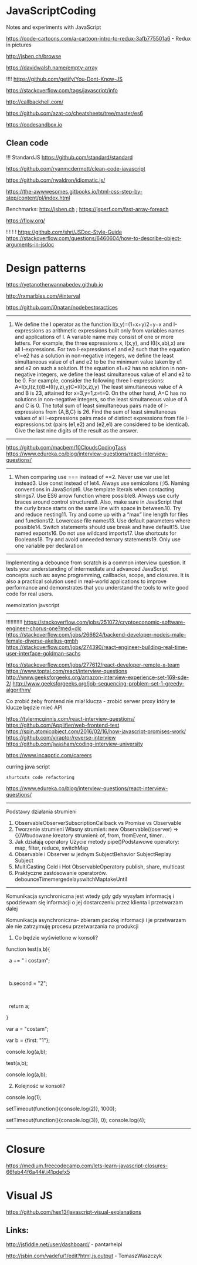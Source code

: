 # JavaScriptCoding

Notes and experiments with JavaScript

https://code-cartoons.com/a-cartoon-intro-to-redux-3afb775501a6 - Redux in pictures

http://jsben.ch/browse

https://davidwalsh.name/empty-array

!!!! https://github.com/getify/You-Dont-Know-JS

https://stackoverflow.com/tags/javascript/info

http://callbackhell.com/

https://github.com/azat-co/cheatsheets/tree/master/es6

https://codesandbox.io


## Clean code

!!! StandardJS https://github.com/standard/standard

https://github.com/ryanmcdermott/clean-code-javascript

https://github.com/rwaldron/idiomatic.js/

https://the-awwwesomes.gitbooks.io/html-css-step-by-step/content/pl/index.html

Benchmarks: http://jsben.ch ; https://jsperf.com/fast-array-foreach

https://flow.org/

! ! ! ! https://github.com/shri/JSDoc-Style-Guide https://stackoverflow.com/questions/6460604/how-to-describe-object-arguments-in-jsdoc

# Design patterns

https://yetanotherwannabedev.github.io

http://rxmarbles.com/#interval

https://github.com/i0natan/nodebestpractices

---

1. We define the I operator as the function I(x,y)=(1+x+y)2+y−x and I-expressions as arithmetic expressions built only from variables names and applications of I. A variable name may consist of one or more letters. For example, the three expressions x, I(x,y), and I(I(x,ab),x) are all I-expressions.
For two I-expressions e1 and e2 such that the equation e1=e2 has a solution in non-negative integers, we define the least simultaneous value of e1 and e2 to be the minimum value taken by e1 and e2 on such a solution. If the equation e1=e2 has no solution in non-negative integers, we define the least simultaneous value of e1 and e2 to be 0. For example, consider the following three I-expressions: A=I(x,I(z,t))B=I(I(y,z),y)C=I(I(x,z),y) The least simultaneous value of A and B is 23, attained for x=3,y=1,z=t=0. On the other hand, A=C has no solutions in non-negative integers, so the least simultaneous value of A and C is 0. The total sum of least simultaneous pairs made of I-expressions from {A,B,C} is 26.
Find the sum of least simultaneous values of all I-expressions pairs made of distinct expressions from file I-expressions.txt (pairs (e1,e2) and (e2,e1) are considered to be identical). Give the last nine digits of the result as the answer.

---

https://github.com/macbem/10CloudsCodingTask
https://www.edureka.co/blog/interview-questions/react-interview-questions/

---

1. When comparing use === instead of ==2. Never use var use let instead3. Use const instead of let4. Always use semicolons (;)5. Naming conventions in JavaScript6. Use template literals when contacting strings7. Use ES6 arrow function where possible8. Always use curly braces around control structures9. Also, make sure in JavaScript that the curly brace starts on the same line with space in between.10. Try and reduce nesting11. Try and come up with a “max” line length for files and functions12. Lowercase file names13. Use default parameters where possible14. Switch statements should use break and have default15. Use named exports16. Do not use wildcard imports17. Use shortcuts for Booleans18. Try and avoid unneeded ternary statements19. Only use one variable per declaration

---

Implementing a debounce from scratch is a common interview question. It tests your understanding of intermediate and advanced JavaScript concepts such as: async programming, callbacks, scope, and closures. It is also a practical solution used in real-world applications to improve performance and demonstrates that you understand the tools to write good code for real users.

memoization javscript

---

!!!!!!!!!!! https://stackoverflow.com/jobs/251072/cryptoeconomic-software-engineer-chorus-one?med=clc
https://stackoverflow.com/jobs/266624/backend-developer-nodejs-male-female-diverse-akelius-gmbh
https://stackoverflow.com/jobs/274390/react-engineer-building-real-time-user-interface-goldman-sachs


https://stackoverflow.com/jobs/277612/react-developer-remote-x-team
https://www.toptal.com/react/interview-questions
http://www.geeksforgeeks.org/amazon-interview-experience-set-169-sde-2/
http://www.geeksforgeeks.org/job-sequencing-problem-set-1-greedy-algorithm/

Co zrobić żeby frontend nie miał klucza - zrobić serwer proxy który te klucze będzie mieć API


https://tylermcginnis.com/react-interview-questions/
https://github.com/Applifier/web-frontend-test
https://spin.atomicobject.com/2016/02/16/how-javascript-promises-work/
https://github.com/viraptor/reverse-interview
https://github.com/jwasham/coding-interview-university


https://www.incapptic.com/careers


curring java script
```
shurtcuts code refactoring
```
https://www.edureka.co/blog/interview-questions/react-interview-questions/

---

Podstawy działania strumieni
1. ObservableObserverSubscriptionCallback vs Promise vs Observable
2. Tworzenie strumieni
   Własny strumień: new Observable((oserver) => {})Wbudowane kreatory strumieni: of, from, fromEvent, timer…
3. Jak działają operatory
   Użycie metody pipe()Podstawowe operatory: map, filter, reduce, switchMap
4. Observable i Observer w jednym
   SubjectBehavior SubjectReplay Subject
5. MultiCasting
   Cold i Hot ObservableOperatory publish, share, multicast
6. Praktyczne zastosowanie operatorów.
   debounceTimemergedelayswitchMaptakeUntil

---

Komunikacja synchroniczna jest wtedy gdy gdy wysyłam informację i spodziewam się informacji o jej dostarczeniu przez klienta i przetwarzam dalej

Komunikacja asynchroniczna- zbieram paczkę informacji i je przetwarzam ale nie zatrzymuję procesu przetwarzania na produkcji

1. Co będzie wyświetlone w konsoli?

function test(a,b){

  a += " i costam";

  

  b.second = "2";

  

  return a;

}

var a = "costam";

var b = {first: "1"};

console.log(a,b);

test(a,b);

console.log(a,b);

2. Kolejność w konsoli?

console.log(1);

setTimeout(function(){console.log(2)}, 1000);

setTimeout(function(){console.log(3)}, 0);
console.log(4);

---


# Closure

https://medium.freecodecamp.com/lets-learn-javascript-closures-66feb44f6a44#.i41pdefx5

# Visual JS

https://github.com/hex13/javascript-visual-explanations


## Links:

http://jsfiddle.net/user/dashboard/ - pantarheipl

http://jsbin.com/vadefu/1/edit?html,js,output - TomaszWaszczyk
